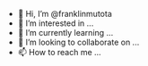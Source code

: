 - 👋 Hi, I’m @franklinmutota
- 👀 I’m interested in ...
- 🌱 I’m currently learning ...
- 💞️ I’m looking to collaborate on ...
- 📫 How to reach me ...

<!---
franklinmutota/franklinmutota is a ✨ special ✨ repository because its `README.md` (this file) appears on your GitHub profile.
You can click the Preview link to take a look at your changes.
--->
